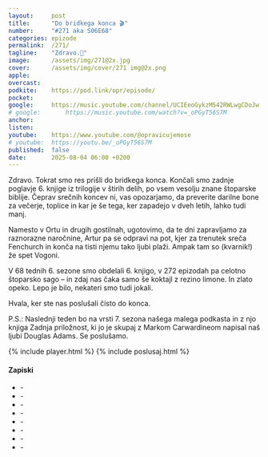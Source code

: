 ```yaml
---
layout: 	post
title:  	"Do bridkega konca 🎬"
number: 	"#271 aka S06E68"
categories:	epizode
permalink:	/271/
tagline: 	"Zdravo.👋"
image:		/assets/img/271@2x.jpg
cover:		/assets/img/cover/271 img@2x.png
apple:		
overcast:	
podkite:	https://pod.link/opr/episode/
pocket:		
google:		https://music.youtube.com/channel/UCIEeoGykzM542RWLwgCDoJw
# google:		https://music.youtube.com/watch?v=_oPGyT56S7M
anchor:		
listen:		
youtube:	https://www.youtube.com/@opravicujemose
# youtube:	https://youtu.be/_oPGyT56S7M
published:	false
date: 		2025-08-04 06:00 +0200
---
```


Zdravo. Tokrat smo res prišli do bridkega konca. Končali smo zadnje poglavje 6. knjige iz trilogije v štirih delih, po vsem vesolju znane štoparske biblije. Čeprav srečnih koncev ni, vas opozarjamo, da preverite darilne bone za večerje, toplice in kar je še tega, ker zapadejo v dveh letih, lahko tudi manj. 

Namesto v Ortu in drugih gostilnah, ugotovimo, da te dni zapravljamo za raznorazne naročnine, Artur pa se odpravi na pot, kjer za trenutek sreča Fenchurch in konča na tisti njemu tako ljubi plaži. Ampak tam so (kvarnik!) že spet Vogoni. 

V 68 tednih 6. sezone smo obdelali 6. knjigo, v 272 epizodah pa celotno štoparsko sago – in zdaj nas čaka samo še koktajl z rezino limone. In zlato opeko. Lepo je bilo, nekateri smo tudi jokali. 

Hvala, ker ste nas poslušali čisto do konca. 

P.S.: Naslednji teden bo na vrsti 7. sezona našega malega podkasta in z njo knjiga Zadnja priložnost, ki jo je skupaj z Markom Carwardineom napisal naš ljubi Douglas Adams. Se poslušamo. 

{% include player.html %}
{% include poslusaj.html %}

<!--break-->

#### Zapiski

 
- []() - 
- []() - 
- []() - 
- []() - 
- []() - 
- []() - 
- []() - 
- []() - 